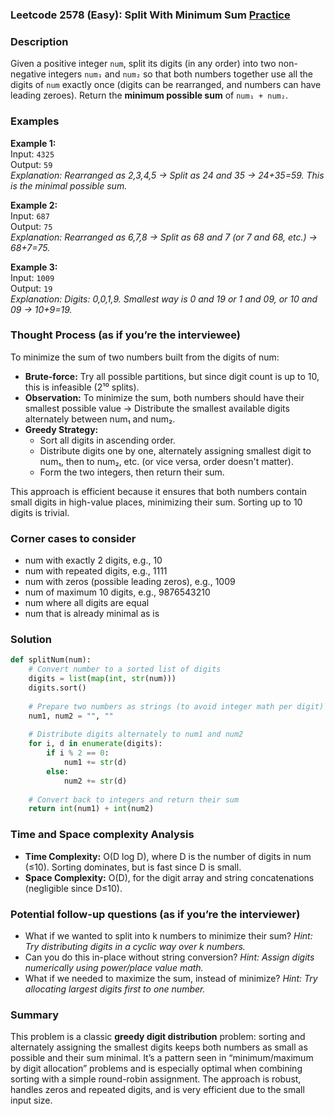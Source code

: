 ### Leetcode 2578 (Easy): Split With Minimum Sum [Practice](https://leetcode.com/problems/split-with-minimum-sum)

### Description  
Given a positive integer `num`, split its digits (in any order) into two non-negative integers `num₁` and `num₂` so that both numbers together use all the digits of `num` exactly once (digits can be rearranged, and numbers can have leading zeroes). Return the **minimum possible sum** of `num₁ + num₂`.

### Examples  

**Example 1:**  
Input: `4325`  
Output: `59`  
*Explanation: Rearranged as 2,3,4,5 → Split as 24 and 35 → 24+35=59. This is the minimal possible sum.*

**Example 2:**  
Input: `687`  
Output: `75`  
*Explanation: Rearranged as 6,7,8 → Split as 68 and 7 (or 7 and 68, etc.) → 68+7=75.*

**Example 3:**  
Input: `1009`  
Output: `19`  
*Explanation: Digits: 0,0,1,9. Smallest way is 0 and 19 or 1 and 09, or 10 and 09 → 10+9=19.*

### Thought Process (as if you’re the interviewee)  

To minimize the sum of two numbers built from the digits of num:
- **Brute-force:** Try all possible partitions, but since digit count is up to 10, this is infeasible (2¹⁰ splits).
- **Observation:** To minimize the sum, both numbers should have their smallest possible value → Distribute the smallest available digits alternately between num₁ and num₂.
- **Greedy Strategy:** 
  - Sort all digits in ascending order.
  - Distribute digits one by one, alternately assigning smallest digit to num₁, then to num₂, etc. (or vice versa, order doesn't matter).
  - Form the two integers, then return their sum.

This approach is efficient because it ensures that both numbers contain small digits in high-value places, minimizing their sum. Sorting up to 10 digits is trivial.

### Corner cases to consider  
- num with exactly 2 digits, e.g., 10
- num with repeated digits, e.g., 1111
- num with zeros (possible leading zeros), e.g., 1009
- num of maximum 10 digits, e.g., 9876543210
- num where all digits are equal
- num that is already minimal as is

### Solution

```python
def splitNum(num):
    # Convert number to a sorted list of digits
    digits = list(map(int, str(num)))
    digits.sort()
    
    # Prepare two numbers as strings (to avoid integer math per digit)
    num1, num2 = "", ""
    
    # Distribute digits alternately to num1 and num2
    for i, d in enumerate(digits):
        if i % 2 == 0:
            num1 += str(d)
        else:
            num2 += str(d)
    
    # Convert back to integers and return their sum
    return int(num1) + int(num2)
```

### Time and Space complexity Analysis  

- **Time Complexity:** O(D log D), where D is the number of digits in num (≤10). Sorting dominates, but is fast since D is small.
- **Space Complexity:** O(D), for the digit array and string concatenations (negligible since D≤10).

### Potential follow-up questions (as if you’re the interviewer)  

- What if we wanted to split into k numbers to minimize their sum?
  *Hint: Try distributing digits in a cyclic way over k numbers.*
- Can you do this in-place without string conversion?
  *Hint: Assign digits numerically using power/place value math.*
- What if we needed to maximize the sum, instead of minimize?
  *Hint: Try allocating largest digits first to one number.*

### Summary
This problem is a classic **greedy digit distribution** problem: sorting and alternately assigning the smallest digits keeps both numbers as small as possible and their sum minimal. It’s a pattern seen in “minimum/maximum by digit allocation” problems and is especially optimal when combining sorting with a simple round-robin assignment. The approach is robust, handles zeros and repeated digits, and is very efficient due to the small input size.
